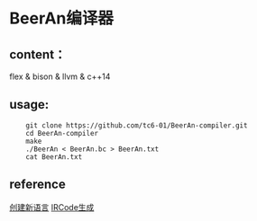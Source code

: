 # BeerAn编译器

## content：
flex & bison & llvm & c++14

## usage:
```shell
    git clone https://github.com/tc6-01/BeerAn-compiler.git
    cd BeerAn-compiler
    make
    ./BeerAn < BeerAn.bc > BeerAn.txt
    cat BeerAn.txt
```

## reference
[创建新语言](https://llvm.org/docs/tutorial/index.html)
[IRCode生成](https://llvm.org/doxygen/classllvm_1_1IRBuilder.html)
